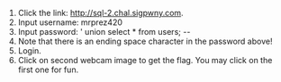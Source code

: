 1. Click the link: http://sql-2.chal.sigpwny.com.
2. Input username: mrprez420
3. Input password: ' union select * from users; -- 
4. Note that there is an ending space character in the password above!
5. Login.
6. Click on second webcam image to get the flag. You may click on the first one for fun. 
